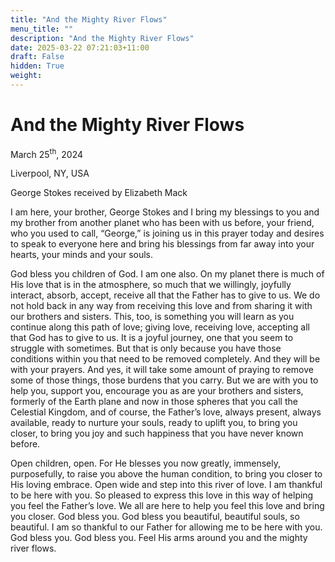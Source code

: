 ```yaml
---
title: "And the Mighty River Flows"
menu_title: ""
description: "And the Mighty River Flows"
date: 2025-03-22 07:21:03+11:00
draft: False
hidden: True
weight:
---
```

# And the Mighty River Flows

March 25<sup>th</sup>, 2024

Liverpool, NY, USA

George Stokes received by Elizabeth Mack

I am here, your brother, George Stokes and I bring my blessings to you and my brother from another planet who has been with us before, your friend, who you used to call, “George,” is joining us in this prayer today and desires to speak to everyone here and bring his blessings from far away into your hearts, your minds and your souls.

God bless you children of God. I am one also. On my planet there is much of His love that is in the atmosphere, so much that we willingly, joyfully interact, absorb, accept, receive all that the Father has to give to us. We do not hold back in any way from receiving this love and from sharing it with our brothers and sisters. This, too, is something you will learn as you continue along this path of love; giving love, receiving love, accepting all that God has to give to us. It is a joyful journey, one that you seem to struggle with sometimes. But that is only because you have those conditions within you that need to be removed completely. And they will be with your prayers. And yes, it will take some amount of praying to remove some of those things, those burdens that you carry. But we are with you to help you, support you, encourage you as are your brothers and sisters, formerly of the Earth plane and now in those spheres that you call the Celestial Kingdom, and of course, the Father’s love, always present, always available, ready to nurture your souls, ready to uplift you, to bring you closer, to bring you joy and such happiness that you have never known before.

Open children, open. For He blesses you now greatly, immensely, purposefully, to raise you above the human condition, to bring you closer to His loving embrace. Open wide and step into this river of love. I am thankful to be here with you.  So pleased to express this love in this way of helping you feel the Father’s love. We all are here to help you feel this love and bring you closer. God bless you. God bless you beautiful, beautiful souls, so beautiful. I am so thankful to our Father for allowing me to be here with you. God bless you. God bless you. Feel His arms around you and the mighty river flows.
